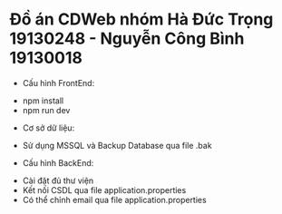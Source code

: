 # Đồ án CDWeb nhóm Hà Đức Trọng 19130248 - Nguyễn Công Bình 19130018

- Cấu hình FrontEnd: 
+ npm install
+ npm run dev

- Cơ sở dữ liệu:
+ Sử dụng MSSQL và Backup Database qua file .bak

- Cấu hình BackEnd:
+ Cài đặt đủ thư viện
+ Kết nối CSDL qua file application.properties
+ Có thể chỉnh email qua file application.properties
